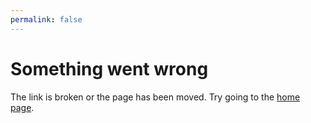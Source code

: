 ```yaml
---
permalink: false
---
```

# Something went wrong

The link is broken or the page has been moved. Try going to the [home page](https://datashaman.com).
